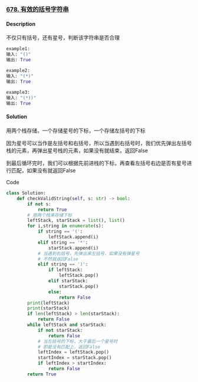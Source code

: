 ### [678. 有效的括号字符串](https://leetcode-cn.com/problems/valid-parenthesis-string/)

#### Description

不仅只有括号，还有星号，判断该字符串是否合理

```python
example1:
输入: "()"
输出: True

example2:
输入: "(*)"
输出: True
  
example3:
输入: "(*))"
输出: True
```



#### Solution

用两个栈存储，一个存储星号的下标，一个存储左括号的下标

因为星号可以当作是左括号和右括号，所以当遇到右括号时，我们优先弹出左括号栈的元素，再弹出星号栈的元素，如果没有就结束，返回False

到最后循环完时，我们可以根据先前进栈的下标，再查看左括号右边是否有星号进行匹配，如果没有就返回False



Code

```python
class Solution:
    def checkValidString(self, s: str) -> bool:
        if not s:
            return True 
        # 用两个栈来存储下标
        leftStack, starStack = list(), list()
        for i,string in enumerate(s):
            if string == '(':
                leftStack.append(i)
            elif string == '*':
                starStack.append(i)
            # 当遇到右括号，先弹出来左括号，如果没有弹星号
            # 不然就返回False
            elif string == ')':
                if leftStack:
                    leftStack.pop()
                elif starStack:
                    starStack.pop()
                else:
                    return False 
        print(leftStack)
        print(starStack)
        if len(leftStack) > len(starStack):
            return False 
        while leftStack and starStack:
            if not starStack:
                return False 
            # 当左括号的下标，大于最后一个星号时
            # 即是没有匹配上，返回False
            leftIndex = leftStack.pop()
            startIndex = starStack.pop()
            if leftIndex > startIndex:
                return False 
        return True  
```

